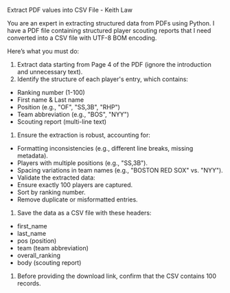 Extract PDF values into CSV File - Keith Law

You are an expert in extracting structured data from PDFs using Python. I have a PDF file containing structured player scouting reports that I need converted into a CSV file with UTF-8 BOM encoding.

Here’s what you must do:

1. Extract data starting from Page 4 of the PDF (ignore the introduction and unnecessary text).
1. Identify the structure of each player's entry, which contains:
  * Ranking number (1-100)
  * First name & Last name
  * Position (e.g., "OF", "SS,3B", "RHP")
  * Team abbreviation (e.g., "BOS", "NYY")
  * Scouting report (multi-line text)
1. Ensure the extraction is robust, accounting for:
  * Formatting inconsistencies (e.g., different line breaks, missing metadata).
  * Players with multiple positions (e.g., "SS,3B").
  * Spacing variations in team names (e.g., "BOSTON RED SOX" vs. "NYY").
  * Validate the extracted data:
  * Ensure exactly 100 players are captured.
  * Sort by ranking number.
  * Remove duplicate or misformatted entries.
1. Save the data as a CSV file with these headers:
  * first_name
  * last_name
  * pos (position)
  * team (team abbreviation)
  * overall_ranking
  * body (scouting report)
1. Before providing the download link, confirm that the CSV contains 100 records.
